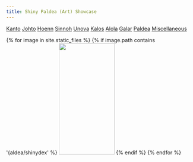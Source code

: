 ```yaml
---
title: Shiny Paldea (Art) Showcase
---
```



[Kanto](https://starringsaturn.github.io/ShinyDex/Kanto) [Johto](https://starringsaturn.github.io/ShinyDex/Johto) 
[Hoenn](https://starringsaturn.github.io/ShinyDex/Hoenn) [Sinnoh](https://starringsaturn.github.io/ShinyDex/Sinnoh) 
[Unova](https://starringsaturn.github.io/ShinyDex/Unova) [Kalos](https://starringsaturn.github.io/ShinyDex/Kalos) 
[Alola](https://starringsaturn.github.io/ShinyDex/Alola) [Galar](https://starringsaturn.github.io/ShinyDex/Galar) 
[Paldea](https://starringsaturn.github.io/ShinyDex/Paldea) [Miscellaneous](https://starringsaturn.github.io/ShinyDex/Misc)
<div>
{% for image in site.static_files %}
{% if image.path contains '{aldea/shinydex' %}
<img src="{{ site.baseurl }}{{ image.path }}" width = "150px" height = "300px" />
{% endif %}
{% endfor %}
</div>
